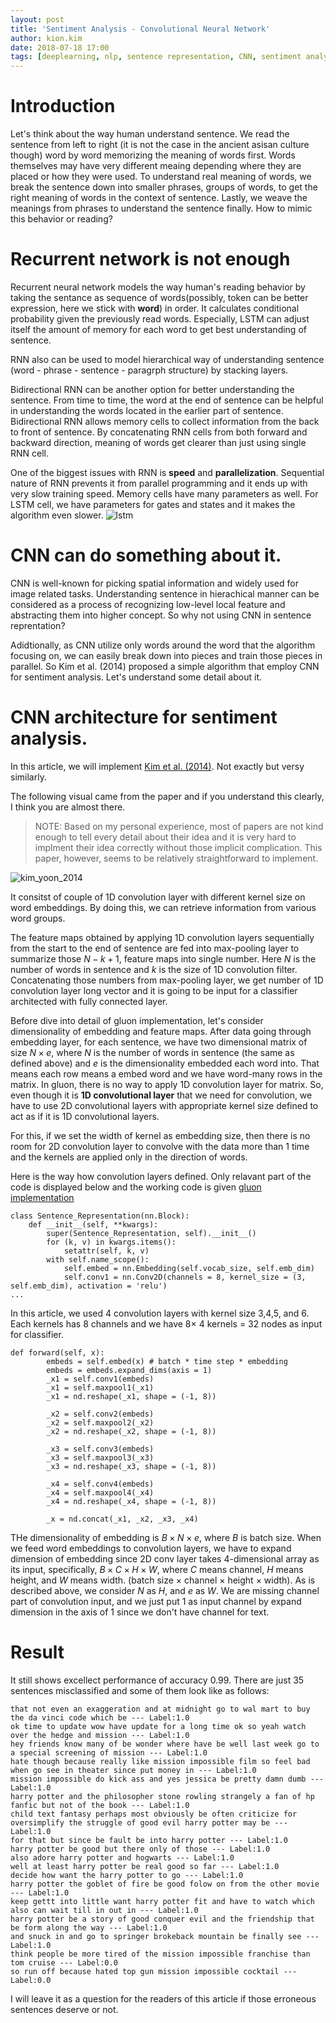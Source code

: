```yaml
---
layout: post
title: 'Sentiment Analysis - Convolutional Neural Network'
author: kion.kim
date: 2018-07-18 17:00
tags: [deeplearning, nlp, sentence representation, CNN, sentiment analysis, text classification]
---
```


# Introduction

Let's think about the way human understand sentence. We read the sentence from left to right (it is not the case in the ancient asisan culture though) word by word memorizing the meaning of words first. Words themselves may have very different meaing depending where they are placed or how they were used. To understand real meaning of words, we break the sentence down into smaller phrases, groups of words, to get the right meaning of words in the context of sentence. Lastly, we weave the meanings from phrases to understand the sentence finally. How to mimic this behavior or reading?


# Recurrent network is not enough

Recurrent neural network models the way human's reading behavior by taking the sentance as sequence of words(possibly, token can be better expression, here we stick with **word**) in order. It calculates conditional probability given the previously read words. Especially, LSTM can adjust itself the amount of memory for each word to get best understanding of sentence. 

RNN also can be used to model hierarchical way of understanding sentence (word - phrase - sentence - paragrph structure) by stacking layers.

Bidirectional RNN can be another option for better understanding the sentence. From time to time, the word at the end of sentence can be helpful in understanding the words located in the earlier part of sentence. Bidirectional RNN allows memory cells to collect information from the back to front of sentence. By concatenating RNN cells from both forward and backward direction, meaning of words get clearer than just using single RNN cell.

One of the biggest issues with RNN is **speed** and **parallelization**. Sequential nature of RNN prevents it from parallel programming and it ends up with very slow training speed. Memory cells have many parameters as well. For LSTM cell, we have parameters for gates and states and it makes the algorithm even slower.
![lstm](/assets/lstm.PNG)

# CNN can do something about it.

CNN is well-known for picking spatial information and widely used for image related tasks. Understanding sentence in hierachical manner can be considered as a process of recognizing low-level local feature and abstracting them into higher concept. So why not using CNN in sentence reprentation?

Adidtionally, as CNN utilize only words around the word that the algorithm focusing on, we can easily break down into pieces and train those pieces in parallel. So Kim et al. (2014) proposed a simple algorithm that employ CNN for sentiment analysis. Let's understand some detail about it.

# CNN architecture for sentiment analysis.

In this article, we will implement [Kim et al. (2014)](http://www.aclweb.org/anthology/D14-1181). Not exactly but versy similarly.

The following visual came from the paper and if you understand this clearly, I think you are almost there.

> NOTE: Based on my personal experience, most of papers are not kind enough to tell every detail about their idea and it is very hard to implment their idea correctly without those implicit complication. This paper, however, seems to be relatively straightforward to implement.

![kim_yoon_2014](/assets/kim_yoon_2014.png)

It consitst of couple of 1D convolution layer with different kernel size on word embeddings. By doing this, we can retrieve information from various word groups.

The feature maps obtained by applying 1D convolution layers sequentially from the start to the end of sentence are fed into max-pooling layer to summarize those $N - k + 1$, feature maps into single number. Here $N$ is the number of words in sentence and $k$ is the size of 1D convolution filter. Concatenating those numbers from max-pooling layer, we get number of 1D convolution layer long vector and it is going to be input for a classifier architected with fully connected layer.

Before dive into detail of gluon implementation, let's consider dimensionality of embedding and feature maps. After data going through embedding layer, for each sentence, we have two dimensional matrix of size $N \times e$, where $N$ is the number of words in sentence (the same as defined above) and $e$ is the dimensionality embedded each word into. That means each row means a embed word and we have word-many rows in the matrix. In gluon, there is no way to apply 1D convolution layer for matrix. So, even though it is **1D convolutional layer** that we need for convolution, we have to use 2D convolutional layers with appropriate kernel size defined to act as if it is 1D convolutional layers. 

For this, if we set the width of kernel as embedding size, then there is no room for 2D convolution layer to convolve with the data more than 1 time and the kernels are applied only in the direction of words.

Here is the way how convolution layers defined. Only relavant part of the code is displayed below and the working code is given [gluon implementation](http://210.121.159.217:9090/kionkim/stat-analysis/blob/master/nlp_models/notebooks/text_classification_CNN_lfw.ipynb)

```
class Sentence_Representation(nn.Block):
    def __init__(self, **kwargs):
        super(Sentence_Representation, self).__init__()
        for (k, v) in kwargs.items():
            setattr(self, k, v)
        with self.name_scope():
            self.embed = nn.Embedding(self.vocab_size, self.emb_dim)
            self.conv1 = nn.Conv2D(channels = 8, kernel_size = (3, self.emb_dim), activation = 'relu')
...
```
In this article, we used 4 convolution layers with kernel size 3,4,5, and 6. Each kernels has 8 channels and we have 8$\times$ 4 kernels $=$ 32 nodes as input for classifier.

```
def forward(self, x):
        embeds = self.embed(x) # batch * time step * embedding
        embeds = embeds.expand_dims(axis = 1)
        _x1 = self.conv1(embeds)
        _x1 = self.maxpool1(_x1)
        _x1 = nd.reshape(_x1, shape = (-1, 8))
        
        _x2 = self.conv2(embeds)
        _x2 = self.maxpool2(_x2)
        _x2 = nd.reshape(_x2, shape = (-1, 8))
        
        _x3 = self.conv3(embeds)
        _x3 = self.maxpool3(_x3)
        _x3 = nd.reshape(_x3, shape = (-1, 8))
        
        _x4 = self.conv4(embeds)
        _x4 = self.maxpool4(_x4)
        _x4 = nd.reshape(_x4, shape = (-1, 8))

        _x = nd.concat(_x1, _x2, _x3, _x4)
```

THe dimensionality of embedding is $B\times N \times e$, where $B$ is batch size. When we feed word embeddings to convolution layers, we have to expand dimension of embedding since 2D conv layer takes 4-dimensional array as its input, specifically, $B\times C \times H \times W$, where $C$ means channel, $H$ means height, and $W$ means width. (batch size $\times$ channel $\times$ height $\times$ width). As is described above, we consider $N$ as $H$, and $e$ as $W$. We are missing channel part of convolution input, and we just put 1 as input channel by expand dimension in the axis of 1 since we don't have channel for text.

# Result

It still shows excellect performance of accuracy 0.99. There are just 35 sentences misclassified and some of them look like as follows:

```
that not even an exaggeration and at midnight go to wal mart to buy the da vinci code which be --- Label:1.0
ok time to update wow have update for a long time ok so yeah watch over the hedge and mission --- Label:1.0
hey friends know many of be wonder where have be well last week go to a special screening of mission --- Label:1.0
hate though because really like mission impossible film so feel bad when go see in theater since put money in --- Label:1.0
mission impossible do kick ass and yes jessica be pretty damn dumb --- Label:1.0
harry potter and the philosopher stone rowling strangely a fan of hp fanfic but not of the book --- Label:1.0
child text fantasy perhaps most obviously be often criticize for oversimplify the struggle of good evil harry potter may be --- Label:1.0
for that but since be fault be into harry potter --- Label:1.0
harry potter be good but there only of those --- Label:1.0
also adore harry potter and hogwarts --- Label:1.0
well at least harry potter be real good so far --- Label:1.0
decide how want the harry potter to go --- Label:1.0
harry potter the goblet of fire be good folow on from the other movie --- Label:1.0
keep gettt into little want harry potter fit and have to watch which also can wait till in out in --- Label:1.0
harry potter be a story of good conquer evil and the friendship that be form along the way --- Label:1.0
and snuck in and go to springer brokeback mountain be finally see --- Label:1.0
think people be more tired of the mission impossible franchise than tom cruise --- Label:0.0
so run off because hated top gun mission impossible cocktail --- Label:0.0
```

I will leave it as a question for the readers of this article if those erroneous sentences deserve or not.